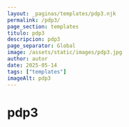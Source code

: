 ```yaml
---
layout: _paginas/templates/pdp3.njk
permalink: /pdp3/
page_section: templates
titulo: pdp3
descripcion: pdp3
page_separator: Global
image: /assets/static/images/pdp3.jpg
author: autor
date: 2025-05-14 
tags: ["templates"]
imageAlt: pdp3
---
```

# pdp3
